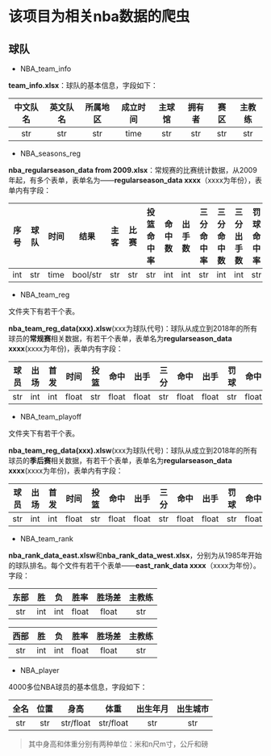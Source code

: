 # 该项目为相关nba数据的爬虫



## 球队

* NBA_team_info

**team_info.xlsx**：球队的基本信息，字段如下：

| 中文队名 | 英文队名 | 所属地区 | 成立时间 | 主球馆 | 拥有者 | 赛区 | 主教练 |
| :------: | :------: | :------: | :------: | :----: | :----: | :--: | :----: |
|   str    |   str    |   str    |   time   |  str   |  str   | str  |  str   |



* NBA_seasons_reg

**nba_regularseason_data from 2009.xlsx**：常规赛的比赛统计数据，从2009年起，有多个表单，表单名为——**regularseason_data xxxx**（xxxx为年份），表单内有字段：

| 序号 | 球队 | 时间 |   结果   | 主客 | 比赛 | 投篮命中率 | 命中数 | 出手数 | 三分命中率 | 三分命中数 | 三分出手数 | 罚球命中率 | 罚球命中数 | 罚球出手数 | 篮板 | 前场篮板 | 后场篮板 | 助攻 | 抢断 | 盖帽 | 失误 | 犯规 | 得分 |
| :--: | :--: | :--: | :------: | :--: | :--: | :--------: | :----: | :----: | :--------: | :--------: | :--------: | :--------: | :--------: | :--------: | :--: | :------: | :------: | :--: | :--: | :--: | :--: | :--: | :--: |
| int  | str  | time | bool/str | str  | str  |    str     |  int   |  int   |    str     |    int     |    int     |    str     |    int     |    int     | int  |   int    |   int    | int  | int  | int  | int  | int  | int  |



* NBA_team_reg

文件夹下有若干个表。

**nba_team_reg_data(xxx).xlsw**(xxx为球队代号)：球队从成立到2018年的所有球员的**常规赛**相关数据，有若干个表单，表单名为**regularseason_data xxxx**(xxxx为年份)，表单内有字段：

| 球员 | 出场 | 首发 | 时间  | 投篮 | 命中  | 出手  | 三分 | 命中  | 出手  | 罚球 | 命中  | 出手  | 篮板  | 前场  | 后场  | 助攻  | 抢断  | 盖帽  | 失误  | 犯规  | 得分  |
| :--: | :--: | :--: | :---: | :--: | :---: | :---: | :--: | :---: | :---: | :--: | :---: | :---: | :---: | :---: | :---: | :---: | :---: | :---: | :---: | :---: | :---: |
| str  | int  | int  | float | str  | float | float | str  | float | float | str  | float | float | float | float | float | float | float | float | float | float | float |



* NBA_team_playoff

文件夹下有若干个表。

**nba_team_reg_data(xxx).xlsw**(xxx为球队代号)：球队从成立到2018年的所有球员的**季后赛**相关数据，有若干个表单，表单名为**regularseason_data xxxx**(xxxx为年份)，表单内有字段：

| 球员 | 出场 | 首发 | 时间  | 投篮 | 命中  | 出手  | 三分 | 命中  | 出手  | 罚球 | 命中  | 出手  | 篮板  | 前场  | 后场  | 助攻  | 抢断  | 盖帽  | 失误  | 犯规  | 得分  |
| :--: | :--: | :--: | :---: | :--: | :---: | :---: | :--: | :---: | :---: | :--: | :---: | :---: | :---: | :---: | :---: | :---: | :---: | :---: | :---: | :---: | :---: |
| str  | int  | int  | float | str  | float | float | str  | float | float | str  | float | float | float | float | float | float | float | float | float | float | float |



* NBA_team_rank

**nba_rank_data_east.xlsw**和**nba_rank_data_west.xlsx**，分别为从1985年开始的球队排名。每个文件有若干个表单——**east_rank_data xxxx**（xxxx为年份）。字段：

| 东部 |  胜  |  负  | 胜率  | 胜场差 | 主教练 |
| :--: | :--: | :--: | :---: | :----: | :----: |
| str  | int  | int  | float | float  |  str   |



| 西部 |  胜  |  负  | 胜率  | 胜场差 | 主教练 |
| :--: | :--: | :--: | :---: | :----: | :----: |
| str  | int  | int  | float | float  |  str   |



* NBA_player

4000多位NBA球员的基本信息，字段如下：

| 全名 | 位置 |   身高    |   体重    | 出生年月 | 出生城市 |
| :--: | :--: | :-------: | :-------: | :------: | :------: |
| str  | str  | str/float | str/float |   str    |   str    |

> 其中身高和体重分别有两种单位：米和n尺m寸，公斤和磅